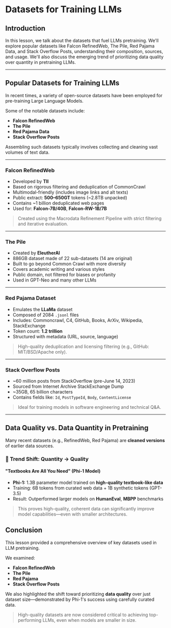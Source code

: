 # Datasets for Training LLMs

## Introduction

In this lesson, we talk about the datasets that fuel LLMs pretraining. We'll explore popular datasets like Falcon RefinedWeb, The Pile, Red Pajama Data, and Stack Overflow Posts, understanding their composition, sources, and usage. We'll also discuss the emerging trend of prioritizing data quality over quantity in pretraining LLMs.

---

## Popular Datasets for Training LLMs

In recent times, a variety of open-source datasets have been employed for pre-training Large Language Models.

Some of the notable datasets include:

- **Falcon RefinedWeb**
- **The Pile**
- **Red Pajama Data**
- **Stack Overflow Posts**

Assembling such datasets typically involves collecting and cleaning vast volumes of text data.

---

### Falcon RefinedWeb

- Developed by **TII**
- Based on rigorous filtering and deduplication of CommonCrawl
- Multimodal-friendly (includes image links and alt texts)
- Public extract: **500–650GT** tokens (~2.8TB unpacked)
- Contains ~1 billion deduplicated web pages
- Used for: **Falcon-7B/40B**, **Falcon-RW-1B/7B**

> Created using the Macrodata Refinement Pipeline with strict filtering and iterative evaluation.

---

### The Pile

- Created by **EleutherAI**
- 886GB dataset made of 22 sub-datasets (14 are original)
- Built to go beyond Common Crawl with more diversity
- Covers academic writing and various styles
- Public domain, not filtered for biases or profanity
- Used in GPT-Neo and many other LLMs

---

### Red Pajama Dataset

- Emulates the **LLaMa** dataset
- Composed of 2084 `.jsonl` files
- Includes: Commoncrawl, C4, GitHub, Books, ArXiv, Wikipedia, StackExchange
- Token count: **1.2 trillion**
- Structured with metadata (URL, source, language)

> High-quality deduplication and licensing filtering (e.g., GitHub: MIT/BSD/Apache only).

---

### Stack Overflow Posts

- ~60 million posts from StackOverflow (pre-June 14, 2023)
- Sourced from Internet Archive StackExchange Dump
- ~35GB, 65 billion characters
- Contains fields like: `Id`, `PostTypeId`, `Body`, `ContentLicense`

> Ideal for training models in software engineering and technical Q&A.

---

## Data Quality vs. Data Quantity in Pretraining

Many recent datasets (e.g., RefinedWeb, Red Pajama) are **cleaned versions** of earlier data sources.

### 📌 Trend Shift: Quantity → Quality

#### "Textbooks Are All You Need" (Phi-1 Model)

- **Phi-1:** 1.3B parameter model trained on **high-quality textbook-like data**
- Training: 6B tokens from curated web data + 1B synthetic tokens (GPT-3.5)
- Result: Outperformed larger models on **HumanEval**, **MBPP** benchmarks

> This proves high-quality, coherent data can significantly improve model capabilities—even with smaller architectures.

## Conclusion

This lesson provided a comprehensive overview of key datasets used in LLM pretraining.

We examined:

- **Falcon RefinedWeb**
- **The Pile**
- **Red Pajama**
- **Stack Overflow Posts**

We also highlighted the shift toward prioritizing **data quality** over just dataset size—demonstrated by Phi-1's success using carefully curated data.

> High-quality datasets are now considered critical to achieving top-performing LLMs, even when models are smaller in size.

